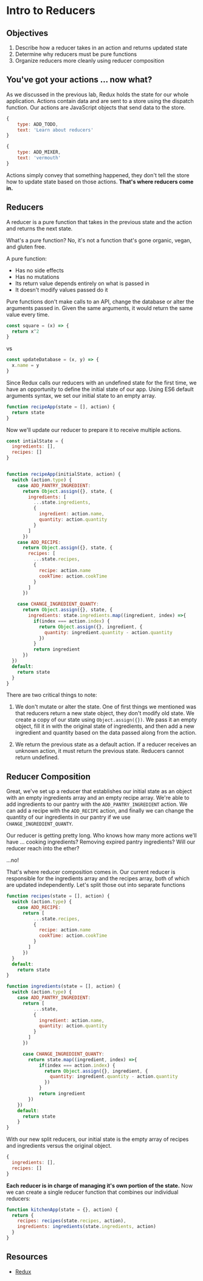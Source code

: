 # Intro to Reducers

## Objectives
1. Describe how a reducer takes in an action and returns updated state
2. Determine why reducers must be pure functions
3. Organize reducers more cleanly using reducer composition

## You've got your actions ... now what?

As we discussed in the previous lab, Redux holds the state for our whole application. Actions contain data and are sent to a store using the dispatch function. Our actions are JavaScript objects that send data to the store.

```javascript
{
    type: ADD_TODO,
    text: 'Learn about reducers'
}

{
    type: ADD_MIXER,
    text: 'vermouth'
}
```

Actions simply convey that something happened, they don't tell the store how to update state based on those actions. **That's where reducers come in.**

## Reducers

A reducer is a pure function that takes in the previous state and the action and returns the next state.

What's a pure function? No, it's not a function that's gone organic, vegan, and gluten free.

A pure function:
- Has no side effects
- Has no mutations
- Its return value depends entirely on what is passed in
- It doesn't modify values passed do it

Pure functions don't make calls to an API, change the database or alter the arguments passed in. Given the same arguments, it would return the same value every time.

```javascript
const square = (x) => {
  return x^2
}
```
vs
```javascript
const updateDatabase = (x, y) => {
  x.name = y
}
```

Since Redux calls our reducers with an undefined state for the first time, we have an opportunity to define the initial state of our app. Using ES6 default arguments syntax, we set our initial state to an empty array.

```javascript
function recipeApp(state = [], action) {
  return state
}
```

Now we'll update our reducer to prepare it to receive multiple actions.
```javascript
const intialState = {
  ingredients: [],
  recipes: []
}


function recipeApp(initialState, action) {
  switch (action.type) {
    case ADD_PANTRY_INGREDIENT:
      return Object.assign({}, state, {
        ingredients: [
          ...state.ingredients,
          {
            ingredient: action.name,
            quantity: action.quantity
          }
        ]
      })
    case ADD_RECIPE:
      return Object.assign({}, state, {
        recipes: [
          ...state.recipes,
          {
            recipe: action.name
            cookTime: action.cookTime
          }
        ]
      })

    case CHANGE_INGREDIENT_QUANTY:
      return Object.assign({}, state, {
        ingredients: state.ingredients.map((ingredient, index) =>{
          if(index === action.index) {
            return Object.assign({}, ingredient, {
              quantity: ingredient.quantity - action.quantity
            })
          }
          return ingredient
      })
  })
  default:
    return state
  }
}
```

There are two critical things to note:


1. We don't mutate or alter the state. One of first things we mentioned was that reducers return a new state object, they don't modify old state. We create a copy of our state using `Object.assign({})`. We pass it an empty object, fill it in with the original state of ingredients, and then add a new ingredient and quantity based on the data passed along from the action.


2. We return the previous state as a default action. If a reducer receives an unknown action, it must return the previous state. Reducers cannot return undefined.

## Reducer Composition
Great, we've set up a reducer that establishes our initial state as an object with an empty ingredients array and an empty recipe array. We're able to add ingredients to our pantry with the `ADD_PANTRY_INGREDIENT` action. We can add a recipe with the `ADD_RECIPE` action, and finally we can change the quantity of our ingredients in our pantry if we use `CHANGE_INGREDIENT_QUANTY`.

Our reducer is getting pretty long. Who knows how many more actions we'll have ... cooking ingredients? Removing expired pantry ingredients? Will our reducer reach into the ether?

...no!

That's where reducer composition comes in. Our current reducer is responsible for the ingredients array and the recipes array, both of which are updated independently. Let's split those out into separate functions

```javascript
function recipes(state = [], action) {
  switch (action.type) {
    case ADD_RECIPE:
      return [
          ...state.recipes,
          {
            recipe: action.name
            cookTime: action.cookTime
          }
        ]
      })
  }
  default:
    return state
}

function ingredients(state = [], action) {
  switch (action.type) {
    case ADD_PANTRY_INGREDIENT:
      return [
          ...state,
          {
            ingredient: action.name,
            quantity: action.quantity
          }
        ]
      })

      case CHANGE_INGREDIENT_QUANTY:
        return state.map((ingredient, index) =>{
            if(index === action.index) {
              return Object.assign({}, ingredient, {
                quantity: ingredient.quantity - action.quantity
              })
            }
            return ingredient
        })
    })
    default:
      return state
    }
}
```

With our new split reducers, our initial state is the empty array of recipes and ingredients versus the original object.

```javascript
{
  ingredients: [],
  recipes: []
}
```

**Each reducer is in charge of managing it's own portion of the state.** Now we can create a single reducer function that combines our individual reducers:

```javascript
function kitchenApp(state = {}, action) {
  return {
    recipes: recipes(state.recipes, action),
    ingredients: ingredients(state.ingredients, action)
  }
}
```





## Resources

- [Redux](http://redux.js.org/docs/basics/Reducers.html)
